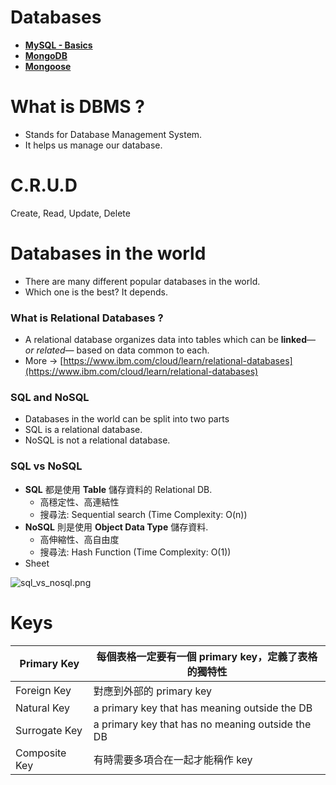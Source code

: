 # Databases

* [**MySQL - Basics**](Database%20f1323/MySQL%20-%20Ba%2065e99.md)
* [**MongoDB**](Database%20f1323/MongoDB%20f863d.md)
* [**Mongoose**](Database%20f1323/Mongoose%204da55.md)

# What is DBMS ?

- Stands for Database Management System.
- It helps us manage our database.

# C.R.U.D

Create, Read, Update, Delete

# Databases in the world

- There are many different popular databases in the world.
- Which one is the best? It depends.

### What is Relational Databases ?

- A relational database organizes data into tables which can be **linked**—**or *related**—*
based on data common to each.
- More → [https://www.ibm.com/cloud/learn/relational-databases](https://www.ibm.com/cloud/learn/relational-databases)

### SQL and NoSQL

- Databases in the world can be split into two parts
- SQL is a relational database.
- NoSQL is not a relational database.

### SQL vs NoSQL

- **SQL** 都是使用 **Table** 儲存資料的 Relational DB.
    - 高穩定性、高連結性
    - 搜尋法: Sequential search (Time Complexity: O(n))
- **NoSQL** 則是使用 **Object Data Type** 儲存資料.
    - 高伸縮性、高自由度
    - 搜尋法: Hash Function (Time Complexity: O(1))
- Sheet

![sql_vs_nosql.png](Database%20f1323/sql_vs_nosql.png)

# Keys

| Primary Key | 每個表格一定要有一個 primary key，定義了表格的獨特性 |
| --- | --- |
| Foreign Key | 對應到外部的 primary key |
| Natural Key | a primary key that has meaning outside the DB |
| Surrogate Key | a primary key that has no meaning outside the DB |
| Composite Key | 有時需要多項合在一起才能稱作 key |
